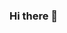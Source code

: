 ### Hi there 👋

<!--
**2286-SANA/README.md

Here are some ideas to get you started:

- �B.Tech Computer Science and Engineering Student
- 🌱 I’m currently learning ...Android Development
-  Interested in Web Development and Machine Learing
   Favourite Languages are C++ and JAVA

- ⚡ Fun fact: ...My Smartness lies in my Laziness
-->
